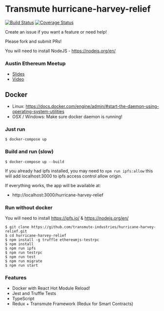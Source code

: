 # Transmute hurricane-harvey-relief

[![Build Status](https://travis-ci.org/transmute-industries/hurricane-harvey-relief.svg?branch=master)](https://travis-ci.org/transmute-industries/hurricane-harvey-relief)
[![Coverage Status](https://coveralls.io/repos/github/transmute-industries/hurricane-harvey-relief/badge.svg?branch=master)](https://coveralls.io/github/transmute-industries/hurricane-harvey-relief?branch=master)

Create an issue if you want a feature or need help!

Please fork and submit PRs!

You will need to install NodeJS - https://nodejs.org/en/

### Austin Ethereum Meetup 

- [Slides](https://docs.google.com/presentation/d/1LCgV4OQGAY7fFU1kpY4ZHmqO0c0o7MNXWPNZoTjCdJc/edit#slide=id.g23ff527f6a_0_238)
- [Video](https://www.youtube.com/watch?v=vYjkoFVoBSQ)

## Docker

- Linux: https://docs.docker.com/engine/admin/#start-the-daemon-using-operating-system-utilities
- OSX / Windows: Make sure docker daemon is running!

### Just run
```
$ docker-compose up
```
### Build and run (slow)
```
$ docker-compose up --build
```

If you already had ipfs installed, you may need to `npm run ipfs:allow` this will add localhost:3000 to ipfs access control allow origin.

If everything works, the app will be available at:

- http://localhost:3000/hurricane-harvey-relief


### Run without docker

You will need to install https://ipfs.io/ & https://nodejs.org/en/

```
$ git clone https://github.com/transmute-industries/hurricane-harvey-relief.git
$ cd hurricane-harvey-relief
$ npm install -g truffle ethereumjs-testrpc
$ npm install
$ npm run ipfs
$ npm run testrpc
$ npm run test
$ npm run migrate
$ npm run start
```

### Features

- Docker with React Hot Module Reload!
- Jest and Truffle Tests
- TypeScript
- Redux + Transmute Framework (Redux for Smart Contracts)
